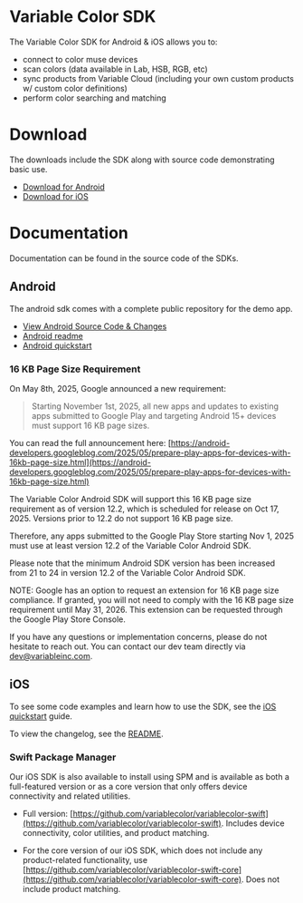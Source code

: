 # Variable Color SDK

The Variable Color SDK for Android & iOS allows you to:

- connect to color muse devices
- scan colors (data available in Lab, HSB, RGB, etc)
- sync products from Variable Cloud (including your own custom products w/ custom color definitions)
- perform color searching and matching

# Download

The downloads include the SDK along with source code demonstrating basic use.

- [Download for Android](https://github.com/variablecolor/sdk/raw/master/downloads/variable-color-android-latest.zip)
- [Download for iOS](https://github.com/variablecolor/sdk/raw/master/downloads/variable-color-ios-latest.zip)

# Documentation

Documentation can be found in the source code of the SDKs.

## Android

The android sdk comes with a complete public repository for the demo app.

- [View Android Source Code & Changes](https://bitbucket.org/variablecolor/android-variable-color-sdk-examples)
- [Android readme](docs/android-readme.md)
- [Android quickstart](docs/android-quickstart.md)

### 16 KB Page Size Requirement

On May 8th, 2025, Google announced a new requirement:

> Starting November 1st, 2025, all new apps and updates to existing apps submitted to Google Play and targeting Android 15+ devices must support 16 KB page sizes.

You can read the full announcement here: [https://android-developers.googleblog.com/2025/05/prepare-play-apps-for-devices-with-16kb-page-size.html](https://android-developers.googleblog.com/2025/05/prepare-play-apps-for-devices-with-16kb-page-size.html)

The Variable Color Android SDK will support this 16 KB page size requirement as of version 12.2, which is scheduled for release on Oct 17, 2025. Versions prior to 12.2 do not support 16 KB page size.

Therefore, any apps submitted to the Google Play Store starting Nov 1, 2025 must use at least version 12.2 of the Variable Color Android SDK.

Please note that the minimum Android SDK version has been increased from 21 to 24 in version 12.2 of the Variable Color Android SDK.

NOTE: Google has an option to request an extension for 16 KB page size compliance. If granted, you will not need to comply with the 16 KB page size requirement until May 31, 2026. This extension can be requested through the Google Play Store Console.

If you have any questions or implementation concerns, please do not hesitate to reach out.
You can contact our dev team directly via [dev@variableinc.com](mailto:dev@variableinc.com).

## iOS

To see some code examples and learn how to use the SDK, see the [iOS quickstart](docs/ios-quickstart.md) guide.

To view the changelog, see the [README](docs/ios-readme.md).

### Swift Package Manager

Our iOS SDK is also available to install using SPM and is available as both a full-featured version or as a core version that only offers device connectivity and related utilities.

- Full version: [https://github.com/variablecolor/variablecolor-swift](https://github.com/variablecolor/variablecolor-swift). Includes device connectivity, color utilities, and product matching.

- For the core version of our iOS SDK, which does not include any product-related functionality, use [https://github.com/variablecolor/variablecolor-swift-core](https://github.com/variablecolor/variablecolor-swift-core). Does not include product matching.
